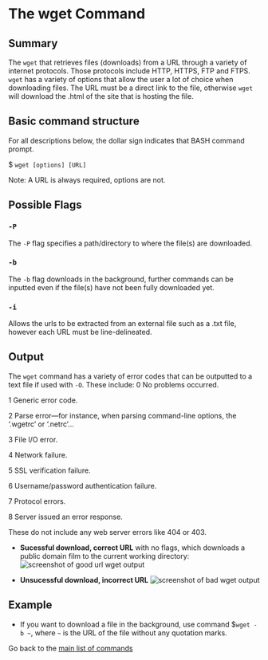 # The wget Command

## Summary 
The `wget` that retrieves files (downloads) from a URL through a variety of internet protocols. Those protocols include HTTP, HTTPS, FTP and FTPS. `wget` has a variety of options that allow the user a lot of choice when downloading files. The URL must be a direct link to the file, otherwise `wget` will download the .html of the site that is hosting the file.

## Basic command structure
For all descriptions below, the dollar sign indicates that BASH command prompt.

$ `wget [options] [URL]`

Note: A URL is always required, options are not. 

## Possible Flags

### `-P`
The `-P` flag specifies a path/directory to where the file(s) are downloaded.

### `-b`
The `-b` flag downloads in the background, further commands can be inputted even if the file(s) have not been fully downloaded yet.

### `-i`
Allows the urls to be extracted from an external file such as a .txt file, however each URL must be line-delineated.

## Output
The `wget` command has a variety of error codes that can be outputted to a text file if used with `-O`. These include:
0
No problems occurred.

1
Generic error code.

2
Parse error—for instance, when parsing command-line options, the ‘.wgetrc’ or ‘.netrc’...

3
File I/O error.

4
Network failure.

5
SSL verification failure.

6
Username/password authentication failure.

7
Protocol errors.

8
Server issued an error response.

These do not include any web server errors like 404 or 403.

* **Sucessful download, correct URL** with no flags, which downloads a public domain film to the current working directory:
![screenshot of good url wget output](correct.png)

* **Unsucessful download, incorrect URL** 
![screenshot of bad wget output](incorrect.png)

## Example
* If you want to download a file in the background, use command $`wget -b ~`, where `~` is the URL of the file without any quotation marks.

Go back to the [main list of commands](index.md)

